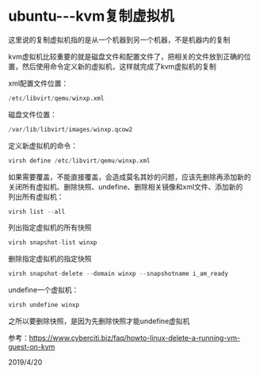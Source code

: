 # ubuntu---kvm复制虚拟机

这里说的复制虚拟机指的是从一个机器到另一个机器，不是机器内的复制  

kvm虚拟机比较重要的就是磁盘文件和配置文件了，把相关的文件放到正确的位置，然后使用命令定义新的虚拟机，这样就完成了kvm虚拟机的复制  

xml配置文件位置：  
```r
/etc/libvirt/qemu/winxp.xml
```
磁盘文件位置：  
```r
/var/lib/libvirt/images/winxp.qcow2
```
定义新虚拟机的命令：  
```r
virsh define /etc/libvirt/qemu/winxp.xml
```


如果需要覆盖，不能直接覆盖，会造成莫名其妙的问题，应该先删除再添加新的  
关闭所有虚拟机、删除快照、undefine、删除相关镜像和xml文件、添加新的  
列出所有虚拟机：  
```r
virsh list --all
```
列出指定虚拟机的所有快照  
```r
virsh snapshot-list winxp
```
删除指定虚拟机的指定快照  
```r
virsh snapshot-delete --domain winxp --snapshotname i_am_ready
```
undefine一个虚拟机：  
```r
virsh undefine winxp
```

之所以要删除快照，是因为先删除快照才能undefine虚拟机  


参考：https://www.cyberciti.biz/faq/howto-linux-delete-a-running-vm-guest-on-kvm  


2019/4/20   
